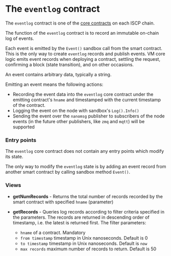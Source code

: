 # The `eventlog` contract

The `eventlog` contract is one of the [core contracts](overview.md) on each ISCP
chain.

The function of the `eventlog` contract is to record an immutable on-chain log
of events.

Each event is emitted by the `Event()` sandbox call from the smart contract.
This is the only way to create `eventlog` records and publish events. VM core
logic emits event records when deploying a contract, settling the request,
confirming a block (state transition), and on other occasions.

An event contains arbitrary data, typically a string.

Emitting an event means the following actions:

* Recording the event data into the `eventlog` core contract under the emitting
  contract's `hname` and timestamped with the current timestamp of the contract.
* Logging the event on the node with sandbox's `Log().Info()`
* Sending the event over the `nanomsg` publisher to subscribers of the node
  events (in the future other publishers, like `zmq` and `mqtt`) will be
  supported

### Entry points

The `eventlog` core contract does not contain any entry points which modify its
state.

The only way to modify the `eventlog` state is by adding an event record from
another smart contract by calling sandbox method `Event()`.

### Views

* **getNumRecords** - Returns the total number of records recorded by the smart
  contract with specified `hname` (parameter)

* **getRecords** - Queries log records according to filter criteria specified in
  the parameters. The records are returned in descending order of timestamp,
  i.e. the latest is returned first. The filter parameters:
    * `hname` of a contract. Mandatory
    * `from timestamp` timestamp in Unix nanoseconds. Default is 0
    * `to timestamp` timestamp in Unix nanoseconds. Default is `now`
    * `max records` maximum number of records to return. Default is 50   

